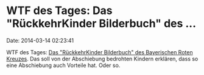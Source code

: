 WTF des Tages: Das \"RückkehrKinder Bilderbuch\" des \...
=========================================================

Date: 2014-03-14 02:23:41

WTF des Tages: [Das \"RückkehrKinder Bilderbuch\" des Bayerischen Roten
Kreuzes](http://www.kvnuernberg-stadt.brk.de/dokumente/rueckkehrkinder-bilderbuch/view).
Das soll von der Abschiebung bedrohten Kindern erklären, dass so eine
Abschiebung auch Vorteile hat. Oder so.
